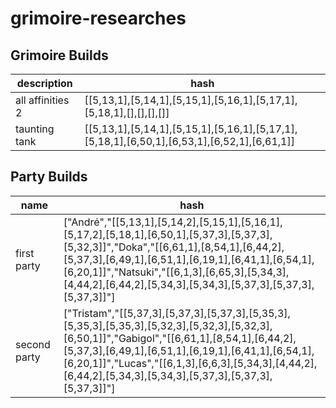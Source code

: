 # grimoire-researches

## Grimoire Builds

|description|hash|
|-|-|
|all affinities 2|[[5,13,1],[5,14,1],[5,15,1],[5,16,1],[5,17,1],[5,18,1],[],[],[],[]]|
|taunting tank|[[5,13,1],[5,14,1],[5,15,1],[5,16,1],[5,17,1],[5,18,1],[6,50,1],[6,53,1],[6,52,1],[6,61,1]]|

## Party Builds

|name|hash|
|-|-|
|first party|["André","[[5,13,1],[5,14,2],[5,15,1],[5,16,1],[5,17,2],[5,18,1],[6,50,1],[5,37,3],[5,37,3],[5,32,3]]","Doka","[[6,61,1],[8,54,1],[6,44,2],[5,37,3],[6,49,1],[6,51,1],[6,19,1],[6,41,1],[6,54,1],[6,20,1]]","Natsuki","[[6,1,3],[6,65,3],[5,34,3],[4,44,2],[6,44,2],[5,34,3],[5,34,3],[5,37,3],[5,37,3],[5,37,3]]"]|
|second party|["Tristam","[[5,37,3],[5,37,3],[5,37,3],[5,35,3],[5,35,3],[5,35,3],[5,32,3],[5,32,3],[5,32,3],[6,50,1]]","Gabigol","[[6,61,1],[8,54,1],[6,44,2],[5,37,3],[6,49,1],[6,51,1],[6,19,1],[6,41,1],[6,54,1],[6,20,1]]","Lucas","[[6,1,3],[6,6,3],[5,34,3],[4,44,2],[6,44,2],[5,34,3],[5,34,3],[5,37,3],[5,37,3],[5,37,3]]"]|
